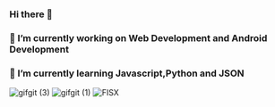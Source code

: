 ### Hi there 👋


### 🔭 I’m currently working on Web Development and Android Development
### 🌱 I’m currently learning  Javascript,Python and JSON  
![gifgit (3)](https://user-images.githubusercontent.com/56883498/116335775-0523f200-a7f5-11eb-9daf-3fb79a750550.gif)
![gifgit (1)](https://user-images.githubusercontent.com/56883498/116334859-8b3f3900-a7f3-11eb-91bb-074dc3f1c9e7.gif)
![FISX](https://user-images.githubusercontent.com/56883498/116335629-caba5500-a7f4-11eb-812e-ed4eb38984c5.gif)






<!-- 👯 I’m looking to collaborate on 
- 🤔 I’m looking for help with ... Annanya Mentor
- 💬 Ask me about ...anything except confindential thing
- 📫 How to reach me: ...you dont reach me I can hack to your system
- 😄 Pronouns: ...
- ⚡ Fun fact: ...I am watching you right now,CTC only above 20 Lpa required 

-->
